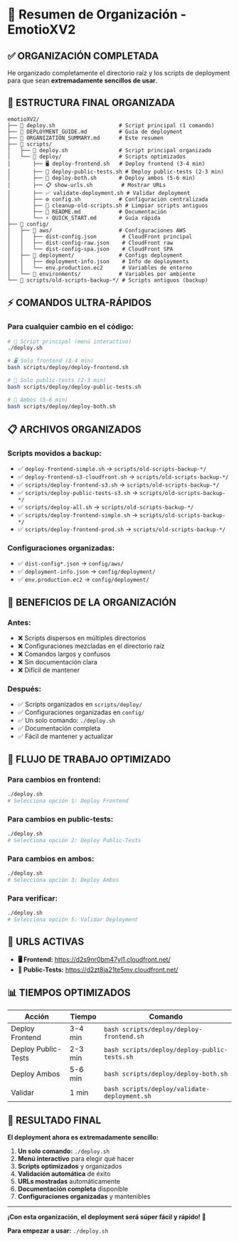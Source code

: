 # 🎉 Resumen de Organización - EmotioXV2

## ✅ **ORGANIZACIÓN COMPLETADA**

He organizado completamente el directorio raíz y los scripts de deployment para que sean **extremadamente sencillos de usar**.

## 📁 **ESTRUCTURA FINAL ORGANIZADA**

```
emotioXV2/
├── 🚀 deploy.sh                    # Script principal (1 comando)
├── 📖 DEPLOYMENT_GUIDE.md          # Guía de deployment
├── 📖 ORGANIZATION_SUMMARY.md      # Este resumen
├── 📁 scripts/
│   ├── 🚀 deploy.sh                # Script principal organizado
│   └── 📁 deploy/                  # Scripts optimizados
│       ├── 🖥️ deploy-frontend.sh   # Deploy frontend (3-4 min)
│       ├── 📱 deploy-public-tests.sh # Deploy public-tests (2-3 min)
│       ├── 🚀 deploy-both.sh       # Deploy ambos (5-6 min)
│       ├── 📋 show-urls.sh         # Mostrar URLs
│       ├── ✅ validate-deployment.sh # Validar deployment
│       ├── ⚙️ config.sh            # Configuración centralizada
│       ├── 🧹 cleanup-old-scripts.sh # Limpiar scripts antiguos
│       ├── 📖 README.md            # Documentación
│       └── ⚡ QUICK_START.md       # Guía rápida
├── 📁 config/
│   ├── 📁 aws/                     # Configuraciones AWS
│   │   ├── dist-config.json        # CloudFront principal
│   │   ├── dist-config-raw.json    # CloudFront raw
│   │   └── dist-config-spa.json    # CloudFront SPA
│   ├── 📁 deployment/              # Configs deployment
│   │   ├── deployment-info.json    # Info de deployments
│   │   └── env.production.ec2      # Variables de entorno
│   └── 📁 environments/            # Variables por ambiente
└── 📁 scripts/old-scripts-backup-*/ # Scripts antiguos (backup)
```

## ⚡ **COMANDOS ULTRA-RÁPIDOS**

### **Para cualquier cambio en el código:**

```bash
# 🚀 Script principal (menú interactivo)
./deploy.sh

# 🖥️ Solo frontend (3-4 min)
bash scripts/deploy/deploy-frontend.sh

# 📱 Solo public-tests (2-3 min)
bash scripts/deploy/deploy-public-tests.sh

# 🚀 Ambos (5-6 min)
bash scripts/deploy/deploy-both.sh
```

## 📋 **ARCHIVOS ORGANIZADOS**

### **Scripts movidos a backup:**
- ✅ `deploy-frontend-simple.sh` → `scripts/old-scripts-backup-*/`
- ✅ `deploy-frontend-s3-cloudfront.sh` → `scripts/old-scripts-backup-*/`
- ✅ `scripts/deploy-frontend-s3.sh` → `scripts/old-scripts-backup-*/`
- ✅ `scripts/deploy-public-tests-s3.sh` → `scripts/old-scripts-backup-*/`
- ✅ `scripts/deploy-all.sh` → `scripts/old-scripts-backup-*/`
- ✅ `scripts/deploy-frontend-simple.sh` → `scripts/old-scripts-backup-*/`
- ✅ `scripts/deploy-frontend-prod.sh` → `scripts/old-scripts-backup-*/`

### **Configuraciones organizadas:**
- ✅ `dist-config*.json` → `config/aws/`
- ✅ `deployment-info.json` → `config/deployment/`
- ✅ `env.production.ec2` → `config/deployment/`

## 🎯 **BENEFICIOS DE LA ORGANIZACIÓN**

### **Antes:**
- ❌ Scripts dispersos en múltiples directorios
- ❌ Configuraciones mezcladas en el directorio raíz
- ❌ Comandos largos y confusos
- ❌ Sin documentación clara
- ❌ Difícil de mantener

### **Después:**
- ✅ Scripts organizados en `scripts/deploy/`
- ✅ Configuraciones organizadas en `config/`
- ✅ Un solo comando: `./deploy.sh`
- ✅ Documentación completa
- ✅ Fácil de mantener y actualizar

## 🚀 **FLUJO DE TRABAJO OPTIMIZADO**

### **Para cambios en frontend:**
```bash
./deploy.sh
# Selecciona opción 1: Deploy Frontend
```

### **Para cambios en public-tests:**
```bash
./deploy.sh
# Selecciona opción 2: Deploy Public-Tests
```

### **Para cambios en ambos:**
```bash
./deploy.sh
# Selecciona opción 3: Deploy Ambos
```

### **Para verificar:**
```bash
./deploy.sh
# Selecciona opción 5: Validar Deployment
```

## 🔗 **URLS ACTIVAS**

- **🖥️ Frontend:** https://d2s9nr0bm47yl1.cloudfront.net/
- **📱 Public-Tests:** https://d2zt8ia21te5mv.cloudfront.net/

## 📊 **TIEMPOS OPTIMIZADOS**

| Acción | Tiempo | Comando |
|--------|--------|---------|
| Deploy Frontend | 3-4 min | `bash scripts/deploy/deploy-frontend.sh` |
| Deploy Public-Tests | 2-3 min | `bash scripts/deploy/deploy-public-tests.sh` |
| Deploy Ambos | 5-6 min | `bash scripts/deploy/deploy-both.sh` |
| Validar | 1 min | `bash scripts/deploy/validate-deployment.sh` |

## 🎉 **RESULTADO FINAL**

**El deployment ahora es extremadamente sencillo:**

1. **Un solo comando:** `./deploy.sh`
2. **Menú interactivo** para elegir qué hacer
3. **Scripts optimizados** y organizados
4. **Validación automática** de éxito
5. **URLs mostradas** automáticamente
6. **Documentación completa** disponible
7. **Configuraciones organizadas** y mantenibles

---

**¡Con esta organización, el deployment será súper fácil y rápido! 🚀**

**Para empezar a usar:** `./deploy.sh`
